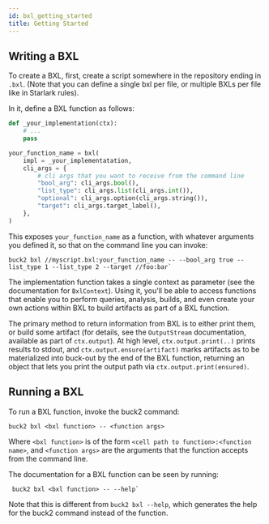 ```yaml
---
id: bxl_getting_started
title: Getting Started
---
```


## Writing a BXL

To create a BXL, first, create a script somewhere in the repository ending in `.bxl`. (Note that you can define a single bxl per file, or multiple BXLs per file like in Starlark rules).

In it, define a BXL function as follows:

```python
def _your_implementation(ctx):
    # ...
    pass

your_function_name = bxl(
    impl = _your_implementatation,
    cli_args = {
        # cli args that you want to receive from the command line
        "bool_arg": cli_args.bool(),
        "list_type": cli_args.list(cli_args.int()),
        "optional": cli_args.option(cli_args.string()),
        "target": cli_args.target_label(),
    },
)
```

This exposes `your_function_name` as a function, with whatever arguments you defined it, so that on the command line you can invoke:

```text
buck2 bxl //myscript.bxl:your_function_name -- --bool_arg true --list_type 1 --list_type 2 --target //foo:bar`
```

The implementation function takes a single context as parameter (see the documentation for `BxlContext`). Using it, you'll be able to access functions that enable you to perform queries, analysis, builds, and even create your own actions within BXL to build artifacts as part of a BXL function.

The primary method to return information from BXL is to either print them, or build some artifact (for details, see the `OutputStream` documentation, available as part of `ctx.output`).
At high level, `ctx.output.print(..)` prints results to stdout, and `ctx.output.ensure(artifact)` marks artifacts as to be materialized into buck-out by the end of the BXL
function, returning an object that lets you print the output path via `ctx.output.print(ensured)`.

## Running a BXL

To run a BXL function, invoke the buck2 command:

```text
buck2 bxl <bxl function> -- <function args>
```

 Where `<bxl function>` is of the form `<cell path to function>:<function name>`, and `<function args>` are the arguments that the function accepts from the command line.

The documentation for a BXL function can be seen by running:

```text
 buck2 bxl <bxl function> -- --help`
 ```
 Note that this is different from `buck2 bxl --help`, which generates the help for the buck2 command instead of the function.
